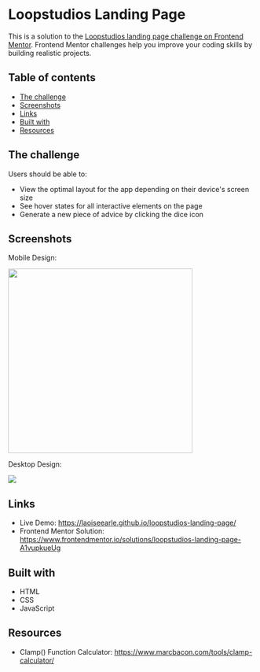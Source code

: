 # Loopstudios Landing Page

This is a solution to the [Loopstudios landing page challenge on Frontend Mentor](https://www.frontendmentor.io/challenges/loopstudios-landing-page-N88J5Onjw). Frontend Mentor challenges help you improve your coding skills by building realistic projects.

## Table of contents

- [The challenge](#the-challenge)
- [Screenshots](#screenshots)
- [Links](#links)
- [Built with](#built-with)
- [Resources](#resources)

## The challenge

Users should be able to:

- View the optimal layout for the app depending on their device's screen size
- See hover states for all interactive elements on the page
- Generate a new piece of advice by clicking the dice icon

## Screenshots

Mobile Design:

<img src='https://user-images.githubusercontent.com/19372021/218869934-50f67f88-7b00-47a2-a75c-c244f9e8c704.png' width='375'>

Desktop Design:

<img src='https://user-images.githubusercontent.com/19372021/218869926-3f126966-9bf6-4af5-9e6a-b2942d730762.png'>

## Links

- Live Demo: https://laoiseearle.github.io/loopstudios-landing-page/
- Frontend Mentor Solution: https://www.frontendmentor.io/solutions/loopstudios-landing-page-A1vupkueUg

## Built with

- HTML
- CSS
- JavaScript

## Resources

- Clamp() Function Calculator: https://www.marcbacon.com/tools/clamp-calculator/
